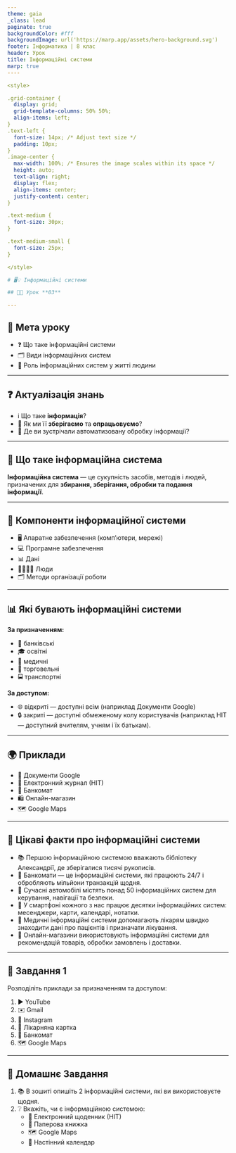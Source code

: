 ```yaml
---
theme: gaia
_class: lead
paginate: true
backgroundColor: #fff
backgroundImage: url('https://marp.app/assets/hero-background.svg')
footer: Інформатика | 8 клас
header: Урок
title: Інформаційні системи
marp: true
----

<style>

.grid-container {
  display: grid;
  grid-template-columns: 50% 50%;
  align-items: left;
}
.text-left {
  font-size: 14px; /* Adjust text size */
  padding: 10px;
}
.image-center {
  max-width: 100%; /* Ensures the image scales within its space */
  height: auto;
  text-align: right;
  display: flex;
  align-items: center;
  justify-content: center;
}

.text-medium {
  font-size: 30px;
}

.text-medium-small {
  font-size: 25px;
}

</style>

# 🖥️💡 Інформаційні системи

## 🏫📘 Урок **03**

---
```


## 🎯 Мета уроку

- ❓ Що таке інформаційні системи
- 🗂️ Види інформаційних систем
- 🌟 Роль інформаційних систем у житті людини

---

## ❓ Актуалізація знань

- ℹ️ Що таке **інформація**?
- 💾 Як ми її **зберігаємо** та **опрацьовуємо**?
- 🤖 Де ви зустрічали автоматизовану обробку інформації?

---

## 📖 Що таке інформаційна система

**Інформаційна система** —  це сукупність засобів, методів і людей, призначених для **збирання, зберігання, обробки та подання інформації**.

---

## 🧩 Компоненти інформаційної системи

- 🖥️ Апаратне забезпечення (комп’ютери, мережі)
- 💻 Програмне забезпечення
- 📊 Дані
- 👨‍👩‍👧‍👦 Люди
- 🗂️ Методи організації роботи

---

## 📊 Які бувають інформаційні системи

<section class="text-medium-small">

**За призначенням:**

- 🏦 банківські
- 🎓 освітні
- 🏥 медичні
- 🛒 торговельні
- 🚍 транспортні

**За доступом:**

- 🌐 відкриті — доступні всім (наприклад Документи Google)
- 🔒 закриті — доступні обмеженому колу користувачів (наприклад НІТ — доступний вчителям, учням і їх батькам).

</section>

---

## 🌍 Приклади

- 📄 Документи Google
- 📑 Електронний журнал (НІТ)
- 🏧 Банкомат
- 🛍️ Онлайн-магазин
- 🗺️ Google Maps

---

## 🤩 Цікаві факти про інформаційні системи

<section class="text-medium-small">

- 📚 Першою інформаційною системою вважають бібліотеку Александрії, де зберігалися тисячі рукописів.
- 🏧 Банкомати — це інформаційні системи, які працюють 24/7 і обробляють мільйони транзакцій щодня.
- 🚗 Сучасні автомобілі містять понад 50 інформаційних систем для керування, навігації та безпеки.
- 📱 У смартфоні кожного з нас працює десятки інформаційних систем: месенджери, карти, календарі, нотатки.
- 🏥 Медичні інформаційні системи допомагають лікарям швидко знаходити дані про пацієнтів і призначати лікування.
- 🛒 Онлайн-магазини використовують інформаційні системи для рекомендацій товарів, обробки замовлень і доставки.

</section>

---

## 📝 Завдання 1

Розподіліть приклади за призначенням та доступом:

1. ▶️ YouTube
2. ✉️ Gmail
3. 📸 Instagram
4. 🏥 Лікарняна картка
5. 🏧 Банкомат
6. 🗺️ Google Maps

---

## 📝 Домашнє Завдання

1. 📚 В зошиті опишіть 2 інформаційні системи, які ви використовуєте щодня.
2. ❔ Вкажіть, чи є інформаційною системою:
   - 📑 Електронний щоденник (НІТ)
   - 📕 Паперова книжка
   - 🗺️ Google Maps
   - 📅 Настінний календар
